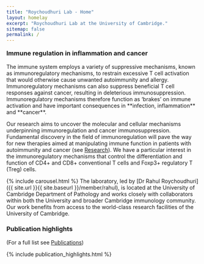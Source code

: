 ```yaml
---
title: "Roychoudhuri Lab - Home"
layout: homelay
excerpt: "Roychoudhuri Lab at the University of Cambridge."
sitemap: false
permalink: /
---
```


<h3 style="margin-top:16px">Immune regulation in inflammation and cancer</h3> 
The immune system  employs a variety of suppressive mechanisms, known as immunoregulatory mechanisms, to restrain excessive T cell activation that would otherwise cause unwanted autoimmunity and allergy. Immunoregulatory mechanisms can also suppress beneficial T cell responses against cancer, resulting in deleterious immunosuppression. Immunoregulatory mechanisms therefore function as ‘brakes’ on immune activation and have important consequences in **infection, inflammation** and **cancer**.

Our research aims to uncover the molecular and cellular mechanisms underpinning immunoregulation and cancer immunosuppression. Fundamental discovery in the field of immunoregulation will pave the way for new therapies aimed at manipulating immune function in patients with autoimmunity and cancer (see [Research](research)). We have a particular interest in the immunoregulatory mechanisms that control the differentiation and function of CD4+ and CD8+ conventional T cells and Foxp3+ regulatory T (Treg) cells. 

{% include carousel.html %}
The laboratory, led by [Dr Rahul Roychoudhuri]({{ site.url }}{{ site.baseurl }}/member/rahul), is located at the University of Cambridge Department of Pathology and works closely with collaborators within both the University and broader Cambridge immunology community. Our work benefits from access to the world-class research facilities of the University of Cambridge.


### Publication highlights
(For a full list see [Publications](publications))
<div id="gridid">
{% include publication_highlights.html %}
</div>
<p> &nbsp; </p>

